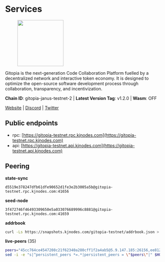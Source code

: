 # Services

<figure><img src="https://raw.githubusercontent.com/kj89/testnet_manuals/main/pingpub/logos/gitopia.png" width="150" alt=""><figcaption></figcaption></figure>

Gitopia is the next-generation Code Collaboration Platform fuelled by  a decentralized network and interactive token economy. It is designed  to optimize the open-source software development process through  collaboration, transparency, and incentivization.

**Chain ID**: gitopia-janus-testnet-2 | **Latest Version Tag**: v1.2.0 | **Wasm**: OFF

[Website](https://gitopia.com/) | [Discord](https://discord.gg/hFTXCGNYDZ) | [Twitter](https://twitter.com/gitopiaDAO)


## Public endpoints

* rpc: [https://gitopia-testnet.rpc.kjnodes.com](https://gitopia-testnet.rpc.kjnodes.com)
* api: [https://gitopia-testnet.api.kjnodes.com](https://gitopia-testnet.api.kjnodes.com)

## Peering

**state-sync**

```text
d5519e378247dfb61dfe90652d1fe3e2b3005a5b@gitopia-testnet.rpc.kjnodes.com:41656
```

**seed-node**

```text
3f472746f46493309650e5a033076689996c8881@gitopia-testnet.rpc.kjnodes.com:41659
```

**addrbook**
```bash
curl -Ls https://snapshots.kjnodes.com/gitopia-testnet/addrbook.json > $HOME/.gitopia/config/addrbook.json
```

**live-peers** (35)
```bash
peers="45cc764ce4547208c21f62340a280cff1f2a4ab5@5.9.147.185:26156,ee812a11525cf7e2de4bd63e66aed8b8de337902@38.242.235.199:41656,6ea375302fdd319ef64e013f469e286faf739da8@213.239.207.165:20086,016b0e565abd496b9473b87ac41339251005d12e@194.163.167.163:41656,798cf016b5150592badc8257402312fc50b7361d@65.108.45.200:26878,b5fbf2633a1d00c4e0e62f1e0012f8e72af15aa9@185.218.124.169:26656,8f4c2887e46edc200a95afeaa87cb63bdddd26e2@185.239.208.131:656,921348b18868c83bfc5375fc9860bb28aaaf0d0e@38.242.238.229:26656,b3a5eb9f148cfd8c36e28c3648e2f9cc4270dfd0@139.59.163.245:656,61d2b313e2adc9d7990944f8ab5a6f9ecf08084f@65.21.122.171:16656,e1ab0573d55ff92fad55d2929e353904f1bbe36f@135.181.16.252:31656,74a4bbfbf4d1ca9852d10f3a97e4d012c62aec9e@146.190.102.111:41656,91bf3eb973595dd4621ccf5853e5ac78c48058da@194.163.180.77:656,3e5ba61e8481c6c71d3f2cc022dd6671ed7cacf8@65.21.170.3:41656,5b1c25f4dff541f77f1532c457f73ca7ee2e4c18@194.163.170.225:26656,7109d229fe6c1f952e6683e4ce99d57aab38f7cf@83.229.85.125:26656,4210af79e9137b8647174c003b6b329caaa8e3da@95.217.85.254:15609,995177c4b8c2b498de50483a614f9e30bf02e843@65.109.130.180:26656,3b7845f8c8361c2f2de742473cd891c6e8cdeabf@83.171.249.159:656,5f4aee494e44d65f31753d7122f074f27b3ed8a2@95.216.162.25:656,292c099fc654a1331d3b62a1b939f867b62ef434@45.85.147.242:656,53b421af01f3260e949d6a9c2dc09e3b1dbf9fb6@109.205.181.30:41656,299787b65bc3f176cdfc126af491c282f8e33a85@164.92.107.81:26656,7182dfadba43a9a3b35f6862e63f75be20c8b1db@95.217.214.125:41656,0c31077af45cb4f0424e58c91b0a917c36a90fd9@65.108.195.235:16656,9a864058d9272928db234050a45ac8ad439aa967@164.92.109.65:26656,231ded997a112e8778afed3fd07ed7b98e0686e0@167.86.91.80:26656,e511a5b55979b7d630f016e2b15b513690fd3e33@185.239.209.124:656,f97115243c6291081b546e8d59f51e5ecede4168@149.102.155.225:26656,d5519e378247dfb61dfe90652d1fe3e2b3005a5b@65.109.68.190:41656,0b1ba8849c79f41d027de35f98398d1da6a0126e@38.242.229.50:41656,c19da021d6bbdeccdd03453a021d7171e6e299d5@173.249.14.30:656,37c3d29df83da59e5a258d413e2f89365ab05711@85.239.243.12:656,b44d4fd0799d2c06fbec0257b376c0520bdb226a@185.250.37.147:41656,200b0594c8bfd86c1fc2a5b5c72e266139f3b193@62.171.140.239:26656"
sed -i -e "s|^persistent_peers *=.*|persistent_peers = \"$peers\"|" $HOME/.gitopia/config/config.toml
```
